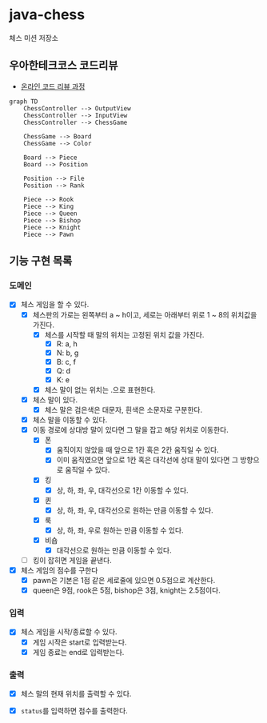 # java-chess

체스 미션 저장소

## 우아한테크코스 코드리뷰

- [온라인 코드 리뷰 과정](https://github.com/woowacourse/woowacourse-docs/blob/master/maincourse/README.md)

```mermaid
graph TD
    ChessController --> OutputView
    ChessController --> InputView
    ChessController --> ChessGame

    ChessGame --> Board
    ChessGame --> Color

    Board --> Piece
    Board --> Position

    Position --> File
    Position --> Rank

    Piece --> Rook
    Piece --> King
    Piece --> Queen
    Piece --> Bishop
    Piece --> Knight
    Piece --> Pawn
```

## 기능 구현 목록

### 도메인

- [x] 체스 게임을 할 수 있다.
    - [x] 체스판의 가로는 왼쪽부터 a ~ h이고, 세로는 아래부터 위로 1 ~ 8의 위치값을 가진다.
        - [x] 체스를 시작할 때 말의 위치는 고정된 위치 값을 가진다.
            - [x] R: a, h
            - [x] N: b, g
            - [x] B: c, f
            - [x] Q: d
            - [x] K: e
        - [x] 체스 말이 없는 위치는 .으로 표현한다.
    - [x] 체스 말이 있다.
        - [x] 체스 말은 검은색은 대문자, 흰색은 소문자로 구분한다.
    - [x] 체스 말을 이동할 수 있다.
    - [x] 이동 경로에 상대방 말이 있다면 그 말을 잡고 해당 위치로 이동한다.
        - [x] 폰
            - [x] 움직이지 않았을 때 앞으로 1칸 혹은 2칸 움직일 수 있다.
            - [x] 이미 움직였으면 앞으로 1칸 혹은 대각선에 상대 말이 있다면 그 방향으로 움직일 수 있다.
        - [x] 킹
            - [x] 상, 하, 좌, 우, 대각선으로 1칸 이동할 수 있다.
        - [x] 퀸
            - [x] 상, 하, 좌, 우, 대각선으로 원하는 만큼 이동할 수 있다.
        - [x] 룩
            - [x] 상, 하, 좌, 우로 원하는 만큼 이동할 수 있다.
        - [x] 비숍
            - [x] 대각선으로 원하는 만큼 이동할 수 있다.
    - [ ] 킹이 잡히면 게임을 끝낸다.
- [x] 체스 게임의 점수를 구한다
    - [x] pawn은 기본은 1점 같은 세로줄에 있으면 0.5점으로 계산한다.
    - [x] queen은 9점, rook은 5점, bishop은 3점, knight는 2.5점이다.

### 입력

- [x] 체스 게임을 시작/종료할 수 있다.
    - [x] 게임 시작은 start로 입력받는다.
    - [x] 게임 종료는 end로 입력받는다.

### 출력

- [x] 체스 말의 현재 위치를 출력할 수 있다.
- [x] `status`를 입력하면 점수를 출력한다.

